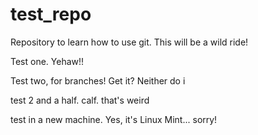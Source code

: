 # test_repo
Repository to learn how to use git. This will be a wild ride!

Test one. Yehaw!!

Test two, for branches! Get it? Neither do i

test 2 and a half. calf. that's weird

test in a new machine. Yes, it's Linux Mint... sorry!
